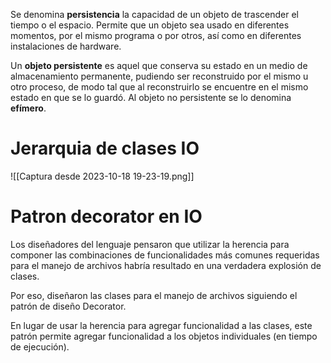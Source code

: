 Se denomina **persistencia** la capacidad de un objeto de trascender el tiempo o el espacio. Permite que un objeto sea usado en diferentes momentos, por el mismo programa o por otros, así como en diferentes instalaciones de hardware.

Un **objeto persistente** es aquel que conserva su estado en un medio de almacenamiento permanente, pudiendo ser reconstruido por el mismo u otro proceso, de modo tal que al reconstruirlo se encuentre en el mismo estado en que se lo guardó. Al objeto no persistente se lo denomina **efímero**.

# Jerarquia de clases IO

![[Captura desde 2023-10-18 19-23-19.png]]

# Patron decorator en IO

Los diseñadores del lenguaje pensaron que utilizar la herencia para componer las combinaciones de funcionalidades más comunes requeridas para el manejo de archivos habría resultado en una verdadera explosión de clases.

Por eso, diseñaron las clases para el manejo de archivos siguiendo el
patrón de diseño Decorator.

En lugar de usar la herencia para agregar funcionalidad a las clases, este patrón permite agregar funcionalidad a los objetos individuales (en tiempo de ejecución).